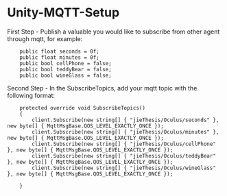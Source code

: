 # Unity-MQTT-Setup

First Step - Publish a valuable you would like to subscribe from other agent through mqtt, for example:

        public float seconds = 0f;
        public float minutes = 0f;
        public bool cellPhone = false;
        public bool teddyBear = false;
        public bool wineGlass = false;
        

Second Step - In the SubscribeTopics, add your mqtt topic with the following format:

        protected override void SubscribeTopics()
        {
            client.Subscribe(new string[] { "jieThesis/Oculus/seconds" }, new byte[] { MqttMsgBase.QOS_LEVEL_EXACTLY_ONCE });
            client.Subscribe(new string[] { "jieThesis/Oculus/minutes" }, new byte[] { MqttMsgBase.QOS_LEVEL_EXACTLY_ONCE });
            client.Subscribe(new string[] { "jieThesis/Oculus/cellPhone" }, new byte[] { MqttMsgBase.QOS_LEVEL_EXACTLY_ONCE });
            client.Subscribe(new string[] { "jieThesis/Oculus/teddyBear" }, new byte[] { MqttMsgBase.QOS_LEVEL_EXACTLY_ONCE });
            client.Subscribe(new string[] { "jieThesis/Oculus/wineGlass" }, new byte[] { MqttMsgBase.QOS_LEVEL_EXACTLY_ONCE });

        }
